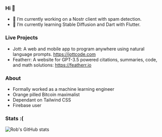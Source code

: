 ### Hi 👋

- 🔭 I’m currently working on a Nostr client with spam detection. 
- 🌱 I’m currently learning Stable Diffusion and Dart with Flutter.

### Live Projects
- Jott: A web and mobile app to program anywhere using natural language prompts. https://jottcode.com
- Featherr: A website for GPT-3.5 powered citations, summaries, code, and math solutions: https://featherr.io

### About
- Formally worked as a machine learning engineer
- Orange pilled Bitcoin maximalist
- Dependant on Tailwind CSS
- Firebase user

### Stats :(
![Rob's GitHub stats](https://github-readme-stats.vercel.app/api?username=rob-netzke&show_icons=true&theme=radical)

